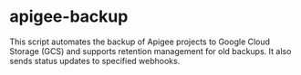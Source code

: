 # apigee-backup
This script automates the backup of Apigee projects to Google Cloud Storage (GCS) and supports retention management for old backups. It also sends status updates to specified webhooks.
